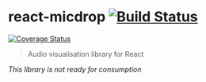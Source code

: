 # react-micdrop [![Build Status](https://travis-ci.org/devlucky/react-micdrop.svg?branch=master)](https://travis-ci.org/devlucky/react-micdrop)
[![Coverage Status](https://coveralls.io/repos/github/devlucky/react-micdrop/badge.svg)](https://coveralls.io/github/devlucky/react-micdrop)

> Audio visualisation library for React

*This library is not ready for consumption*
